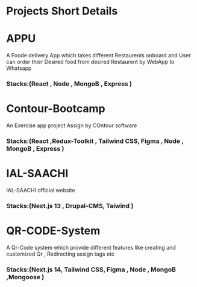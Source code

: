 # Projects Short Details
#
# APPU
A Foode delivery App which takes different Restaurents onboard and User can order thier Desired food from desired Restaurent by WebApp to Whatsapp
### Stacks:(React , Node , MongoB , Express )

#
# Contour-Bootcamp
An Exercise app project Assign by COntour software 
### Stacks:(React ,Redux-Toolkit , Tailwind CSS, Figma , Node , MongoB , Express )

#
# IAL-SAACHI
IAL-SAACHI official website 
### Stacks:(Next.js 13 , Drupal-CMS, Taiwind )

#
# QR-CODE-System
A Qr-Code system which provide different features like creating and customized Qr , Redirecting assign tags etc
### Stacks:(Next.js 14, Tailwind CSS, Figma , Node , MongoB ,Mongoose  )
